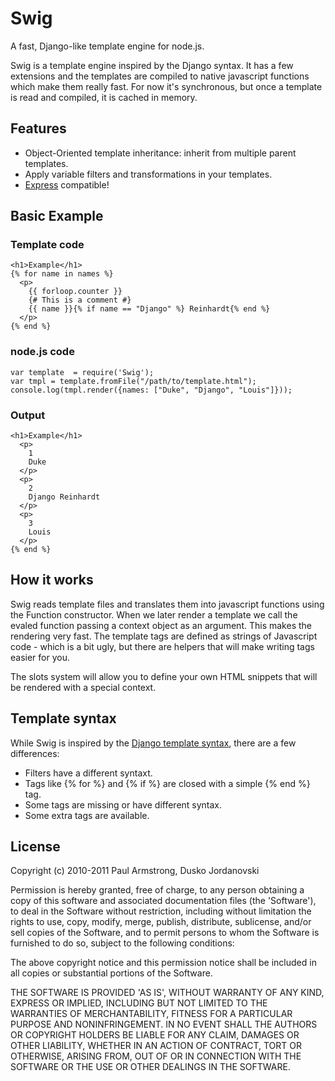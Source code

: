 # Swig

A fast, Django-like template engine for node.js.

Swig is a template engine inspired by the Django syntax. It has a few extensions and the templates are compiled to native javascript functions which make them really fast. For now it's synchronous, but once a template is read and compiled, it is cached in memory.

## Features

* Object-Oriented template inheritance: inherit from multiple parent templates.
* Apply variable filters and transformations in your templates.
* [Express][2] compatible!

## Basic Example

### Template code

    <h1>Example</h1>
    {% for name in names %}
      <p>
        {{ forloop.counter }}
        {# This is a comment #}
        {{ name }}{% if name == "Django" %} Reinhardt{% end %}
      </p>
    {% end %}

### node.js code

    var template  = require('Swig');
    var tmpl = template.fromFile("/path/to/template.html");
    console.log(tmpl.render({names: ["Duke", "Django", "Louis"]}));

### Output

    <h1>Example</h1>
      <p>
        1
        Duke
      </p>
      <p>
        2
        Django Reinhardt
      </p>
      <p>
        3
        Louis
      </p>
    {% end %}

## How it works

Swig reads template files and translates them into javascript functions using the Function constructor. When we later render a template we call the evaled function passing a context object as an argument. This makes the rendering very fast. The template tags are defined as strings of Javascript code - which is a bit ugly, but there are helpers that will make writing tags easier for you.

The slots system will allow you to define your own HTML snippets that will be rendered with a special context.

## Template syntax

While Swig is inspired by the [Django template syntax][1], there are a few differences:

- Filters have a different syntaxt.
- Tags like {% for %} and {% if %} are closed with a simple {% end %} tag.
- Some tags are missing or have different syntax.
- Some extra tags are available.

## License

Copyright (c) 2010-2011 Paul Armstrong, Dusko Jordanovski

Permission is hereby granted, free of charge, to any person obtaining a copy of this software and associated documentation files (the 'Software'), to deal in the Software without restriction, including without limitation the rights to use, copy, modify, merge, publish, distribute, sublicense, and/or sell copies of the Software, and to permit persons to whom the Software is furnished to do so, subject to the following conditions:

The above copyright notice and this permission notice shall be included in all copies or substantial portions of the Software.

THE SOFTWARE IS PROVIDED 'AS IS', WITHOUT WARRANTY OF ANY KIND, EXPRESS OR IMPLIED, INCLUDING BUT NOT LIMITED TO THE WARRANTIES OF MERCHANTABILITY, FITNESS FOR A PARTICULAR PURPOSE AND NONINFRINGEMENT. IN NO EVENT SHALL THE AUTHORS OR COPYRIGHT HOLDERS BE LIABLE FOR ANY CLAIM, DAMAGES OR OTHER LIABILITY, WHETHER IN AN ACTION OF CONTRACT, TORT OR OTHERWISE, ARISING FROM, OUT OF OR IN CONNECTION WITH THE SOFTWARE OR THE USE OR OTHER DEALINGS IN THE SOFTWARE.

[1]: http://djangoproject.com/
[2]: http://expressjs.com/